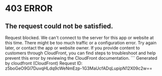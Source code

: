 # 403 ERROR

## The request could not be satisfied.

Request blocked. We can't connect to the server for this app or website at this time. There might be too much traffic or a configuration error. Try again later, or contact the app or website owner. If you provide content to customers through CloudFront, you can find steps to troubleshoot and help prevent this error by reviewing the CloudFront documentation. ```
Generated by cloudfront (CloudFront)
Request ID: z5boGeO9Gl7DuvqHLdq9cWeNmEzp-1G3MaUcfADqLupipN12X09c2w==

```

